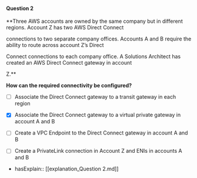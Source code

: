 #### Question  2


**Three AWS accounts are owned by the same company but in different regions. Account Z has two AWS Direct Connect

connections to two separate company offices. Accounts A and B require the ability to route across account Z’s Direct

Connect connections to each company office. A Solutions Architect has created an AWS Direct Connect gateway in account

Z.**


**How can the required connectivity be configured?**


- [ ] Associate the Direct Connect gateway to a transit gateway in each region


- [x] Associate the Direct Connect gateway to a virtual private gateway in account A and B


- [ ] Create a VPC Endpoint to the Direct Connect gateway in account A and B


- [ ] Create a PrivateLink connection in Account Z and ENIs in accounts A and B



- hasExplain:: [[explanation_Question  2.md]]